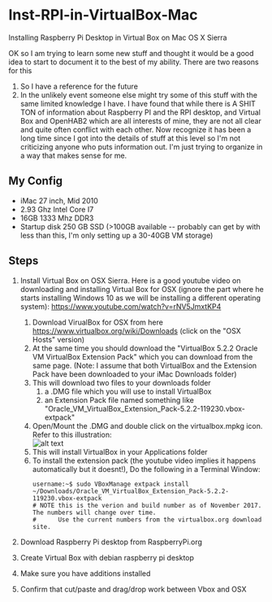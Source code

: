 # Inst-RPI-in-VirtualBox-Mac
Installing Raspberry Pi Desktop in Virtual Box on Mac OS X Sierra

OK so I am trying to learn some new stuff and thought it would be a good idea to start to document it to the best of my ability.
There are two reasons for this
1)  So I have a reference for the future
2)  In the unlikely event someone else might try some of this stuff with the same limited knowledge I have.
I have found that while there is A SHIT TON of information about Raspberry PI and the RPI desktop, and Virtual Box and OpenHAB2 which are all interests of mine, they are not all clear and quite often conflict with each other.  Now recognize it has been a long time since I got into the details of stuff at this level so I'm not criticizing anyone who puts information out.  I'm just trying to organize in a way that makes sense for me.

## My Config
* iMac 27 inch, Mid 2010
* 2.93 Ghz Intel Core I7
* 16GB 1333 Mhz DDR3
* Startup disk 250 GB SSD (>100GB available -- probably can get by with less than this, I'm only setting up a 30-40GB VM storage)

## Steps
1. Install Virtual Box on OSX Sierra.  Here is a good youtube video on downloading and installing Virtual Box for OSX (ignore the part where he starts installing Windows 10 as we will be installing a different operating system):  https://www.youtube.com/watch?v=rNV5JmxtKP4 
    1. Download VirualBox for OSX from here https://www.virtualbox.org/wiki/Downloads  (click on the "OSX Hosts" version)
    2. At the same time you should download the "VirtualBox 5.2.2 Oracle VM VirtualBox Extension Pack" which you can download from the same page. (Note: I assume that both VirtualBox and the Extension Pack have been downloaded to your iMac Downloads folder)
    3. This will download two files to your downloads folder
        1. a .DMG file which you will use to install VirtualBox
        2. an Extension Pack file named something like "Oracle_VM_VirtualBox_Extension_Pack-5.2.2-119230.vbox-extpack"
    4. Open/Mount the .DMG and double click on the virtualbox.mpkg icon.  Refer to this illustration:  
    ![alt text](http://sites.miis.edu/kb/files/2012/06/VB-02.png "Virtual Box Installation")
    4. This will install VirtualBox in your Applications folder
    5. To install the extension pack (the youtube video implies it happens automatically but it doesnt!), Do the following in a Terminal Window:
        ```
        username:~$ sudo VBoxManage extpack install ~/Downloads/Oracle_VM_VirtualBox_Extension_Pack-5.2.2-119230.vbox-extpack
        # NOTE this is the verion and build number as of November 2017.  The numbers will change over time.  
        #      Use the current numbers from the virtualbox.org download site.
        ```
        
        
2. Download Raspberry Pi desktop from RaspberryPi.org
3. Create Virtual Box with debian raspberry pi desktop
4. Make sure you have additions installed 
5. Confirm that cut/paste and drag/drop work between Vbox and OSX
